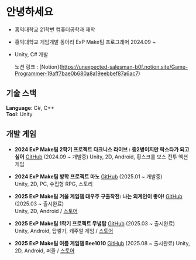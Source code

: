 # 안녕하세요

- 홍익대학교 21학번 컴퓨터공학과 재학  
- 홍익대학교 게임개발 동아리 ExP Make팀 프로그래머 2024.09 ~  
- Unity, C# 개발

  노션 링크 : [Notion}(https://unexpected-salesman-b0f.notion.site/Game-Programmer-19aff7bae0b680a8a19eebbef87a6ac7)

## 기술 스택

**Language**: C#, C++  
**Tool**: Unity

## 개발 게임

- **2024 ExP Make팀 2학기 프로젝트 다크니스 라이브 : 중2병이지만 락스타가 되고 싶어** [GitHub](https://github.com/hance0103/2nd_Grade_In_MiddleSchool) (2024.09 ~ 개발중) 
  Unity, 2D, Android, 횡스크롤 보스 전투 액션게임

- **2024 ExP Make팀 방학 프로젝트 마노** [GitHub](https://github.com/villainouskirby/DungeonRPG) (2025.01 ~ 개발중)  
  Unity, 2D, PC, 수집형 RPG, 스토리

- **2025 ExP Make팀 겨울 게임잼 대우주 구출작전: 나는 외계인이 좋아!** [GitHub](https://github.com/machamy/Exp-2025WinterGamejam) (2025.03 ~ 출시완료)  
  Unity, 2D, Android / [스토어](https://play.google.com/store/apps/details?id=com.ExpStudio.Exp2025WinterGamejam)

- **2025 ExP Make팀 1학기 프로젝트 무념탑** [GitHub](https://github.com/Doumoman/TLTower) (2025.03 ~ 출시완료)  
  Unity, Android, 탑쌓기, 캐주얼 게임  / [스토어](https://play.google.com/store/apps/details?id=com.ExP.Munyumtop&pcampaignid=web_share)

- **2025 ExP Make팀 여름 게임잼 Bee1010** [GitHub](https://github.com/Doumoman/2025-ExPSummerGameJam-2) (2025.08 ~ 출시완료)
   Unity, 2D, Android, 퍼즐 / [스토어](https://play.google.com/store/apps/details?id=com.ExP.Bee1010)
